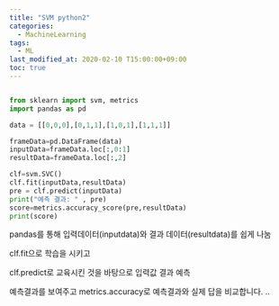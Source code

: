 ```yaml
---
title: "SVM python2"
categories: 
  - MachineLearning
tags:
  - ML
last_modified_at: 2020-02-10 T15:00:00+09:00
toc: true
---
```


~~~python

from sklearn import svm, metrics
import pandas as pd

data = [[0,0,0],[0,1,1],[1,0,1],[1,1,1]]

frameData=pd.DataFrame(data)
inputData=frameData.loc[:,0:1]
resultData=frameData.loc[:,2]

clf=svm.SVC()
clf.fit(inputData,resultData)
pre = clf.predict(inputData)
print("예측 결과: " , pre)
score=metrics.accuracy_score(pre,resultData)
print(score)


~~~


pandas를 통해 입력데이터(inputdata)와 결과 데이터(resultdata)를 쉽게 나눔

clf.fit으로 학습을 시키고

clf.predict로 교육시킨 것을 바탕으로 입력값 결과 예측

예측결과를 보여주고 metrics.accuracy로 예측결과와 실제 답을 비교합니다. ..